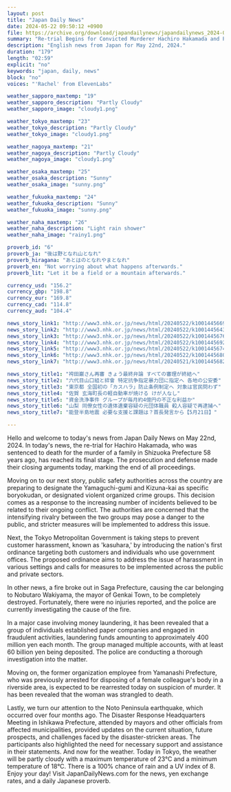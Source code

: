 ```yaml
---
layout: post
title: "Japan Daily News"
date: 2024-05-22 09:50:12 +0900
file: https://archive.org/download/japandailynews/japandailynews_2024-05-22.mp3
summary: "Re-trial Begins for Convicted Murderer Hachiro Hakamada and Public Safety Authorities to Designate Yamaguchi-gumi and Kizuna-kai as Specific Boryokudan, & more…"
description: "English news from Japan for May 22nd, 2024."
duration: "179"
length: "02:59"
explicit: "no"
keywords: "japan, daily, news"
block: "no"
voices: "'Rachel' from ElevenLabs"

weather_sapporo_maxtemp: "19"
weather_sapporo_description: "Partly Cloudy"
weather_sapporo_image: "cloudy1.png"

weather_tokyo_maxtemp: "23"
weather_tokyo_description: "Partly Cloudy"
weather_tokyo_image: "cloudy1.png"

weather_nagoya_maxtemp: "21"
weather_nagoya_description: "Partly Cloudy"
weather_nagoya_image: "cloudy1.png"

weather_osaka_maxtemp: "25"
weather_osaka_description: "Sunny"
weather_osaka_image: "sunny.png"

weather_fukuoka_maxtemp: "24"
weather_fukuoka_description: "Sunny"
weather_fukuoka_image: "sunny.png"

weather_naha_maxtemp: "26"
weather_naha_description: "Light rain shower"
weather_naha_image: "rainy1.png"

proverb_id: "6"
proverb_ja: "後は野となれ山となれ"
proverb_hiragana: "あとはのとなれやまとなれ"
proverb_en: "Not worrying about what happens afterwards."
proverb_lit: "Let it be a field or a mountain afterwards."

currency_usd: "156.2"
currency_gbp: "198.8"
currency_eur: "169.8"
currency_cad: "114.8"
currency_aud: "104.4"

news_story_link1: "http://www3.nhk.or.jp/news/html/20240522/k10014456691000.html"
news_story_link2: "http://www3.nhk.or.jp/news/html/20240522/k10014456431000.html"
news_story_link3: "http://www3.nhk.or.jp/news/html/20240522/k10014456761000.html"
news_story_link4: "http://www3.nhk.or.jp/news/html/20240522/k10014456921000.html"
news_story_link5: "http://www3.nhk.or.jp/news/html/20240522/k10014456741000.html"
news_story_link6: "http://www3.nhk.or.jp/news/html/20240522/k10014456801000.html"
news_story_link7: "http://www3.nhk.or.jp/news/html/20240521/k10014456821000.html"

news_story_title1: "袴田巌さん再審 きょう最終弁論 すべての審理が終結へ"
news_story_title2: "六代目山口組と絆會 特定抗争指定暴力団に指定へ 各地の公安委"
news_story_title3: "東京都 全国初の「カスハラ」防止条例制定へ 対象は官民問わず"
news_story_title4: "佐賀 玄海町長の軽自動車が焼ける けが人なし"
news_story_title5: "資金洗浄事件 グループが毎月約4億円の不正な利益か"
news_story_title6: "山梨 同僚女性の遺体遺棄容疑の元団体職員 殺人容疑で再逮捕へ"
news_story_title7: "能登半島地震 必要な支援と課題は？首長発言から【5月21日】"

---
```


Hello and welcome to today's news from Japan Daily News on May 22nd, 2024. In today's news, the re-trial for Hachiro Hakamada, who was sentenced to death for the murder of a family in Shizuoka Prefecture 58 years ago, has reached its final stage. The prosecution and defense made their closing arguments today, marking the end of all proceedings.

Moving on to our next story, public safety authorities across the country are preparing to designate the Yamaguchi-gumi and Kizuna-kai as specific boryokudan, or designated violent organized crime groups. This decision comes as a response to the increasing number of incidents believed to be related to their ongoing conflict. The authorities are concerned that the intensifying rivalry between the two groups may pose a danger to the public, and stricter measures will be implemented to address this issue.

Next, the Tokyo Metropolitan Government is taking steps to prevent customer harassment, known as 'kasuhara,' by introducing the nation's first ordinance targeting both customers and individuals who use government offices. The proposed ordinance aims to address the issue of harassment in various settings and calls for measures to be implemented across the public and private sectors.

In other news, a fire broke out in Saga Prefecture, causing the car belonging to Nobutaro Wakiyama, the mayor of Genkai Town, to be completely destroyed. Fortunately, there were no injuries reported, and the police are currently investigating the cause of the fire.

In a major case involving money laundering, it has been revealed that a group of individuals established paper companies and engaged in fraudulent activities, laundering funds amounting to approximately 400 million yen each month. The group managed multiple accounts, with at least 60 billion yen being deposited. The police are conducting a thorough investigation into the matter.

Moving on, the former organization employee from Yamanashi Prefecture, who was previously arrested for disposing of a female colleague's body in a riverside area, is expected to be rearrested today on suspicion of murder. It has been revealed that the woman was strangled to death.

Lastly, we turn our attention to the Noto Peninsula earthquake, which occurred over four months ago. The Disaster Response Headquarters Meeting in Ishikawa Prefecture, attended by mayors and other officials from affected municipalities, provided updates on the current situation, future prospects, and challenges faced by the disaster-stricken areas. The participants also highlighted the need for necessary support and assistance in their statements. And now for the weather. Today in Tokyo, the weather will be partly cloudy with a maximum temperature of 23°C and a minimum temperature of 18°C. There is a 100% chance of rain and a UV index of 8. Enjoy your day!  Visit JapanDailyNews.com for the news, yen exchange rates, and a daily Japanese proverb.

